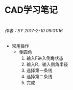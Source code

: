 # CAD学习笔记

#
*作者：SY*
*2017-2-10 09:01:16*
##

+ 常用操作
	+ 倒圆角
		1. 输入F进入倒角状态
		2. 输入R，输入倒角半径
		3. 选择第一条线
		4. 选择第二条线
		5. 完成
